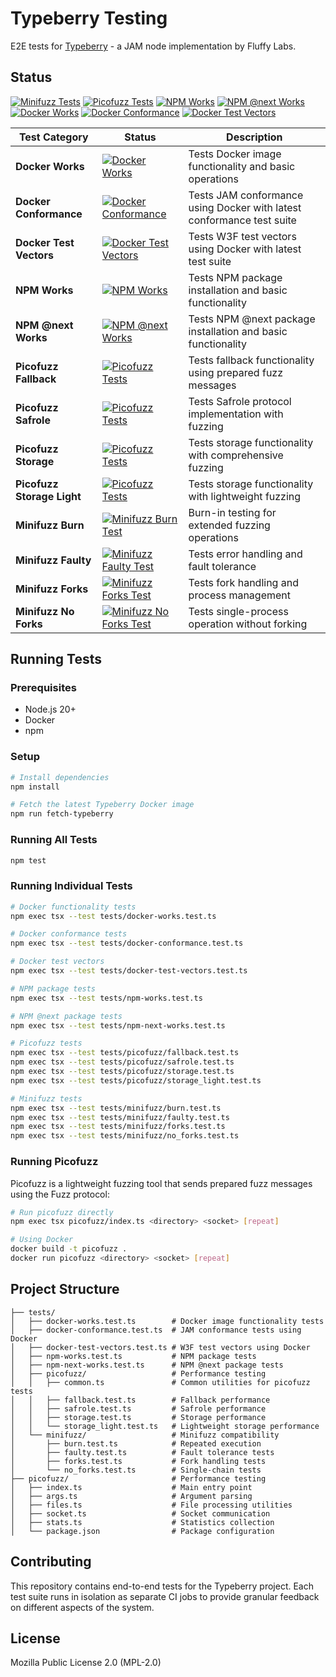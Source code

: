 # Typeberry Testing

E2E tests for [Typeberry](https://github.com/FluffyLabs/typeberry) - a JAM node implementation by Fluffy Labs.

## Status

[![Minifuzz Tests](https://github.com/FluffyLabs/typeberry-testing/actions/workflows/minifuzz.yml/badge.svg)](https://github.com/FluffyLabs/typeberry-testing/actions/workflows/minifuzz.yml)
[![Picofuzz Tests](https://github.com/FluffyLabs/typeberry-testing/actions/workflows/picofuzz.yml/badge.svg)](https://github.com/FluffyLabs/typeberry-testing/actions/workflows/picofuzz.yml)
[![NPM Works](https://github.com/FluffyLabs/typeberry-testing/actions/workflows/npm-works.yml/badge.svg)](https://github.com/FluffyLabs/typeberry-testing/actions/workflows/npm-works.yml)
[![NPM @next Works](https://github.com/FluffyLabs/typeberry-testing/actions/workflows/npm-next-works.yml/badge.svg)](https://github.com/FluffyLabs/typeberry-testing/actions/workflows/npm-next-works.yml)
[![Docker Works](https://github.com/FluffyLabs/typeberry-testing/actions/workflows/docker-works.yml/badge.svg)](https://github.com/FluffyLabs/typeberry-testing/actions/workflows/docker-works.yml)
[![Docker Conformance](https://github.com/FluffyLabs/typeberry-testing/actions/workflows/docker-conformance.yml/badge.svg)](https://github.com/FluffyLabs/typeberry-testing/actions/workflows/docker-conformance.yml)
[![Docker Test Vectors](https://github.com/FluffyLabs/typeberry-testing/actions/workflows/docker-test-vectors.yml/badge.svg)](https://github.com/FluffyLabs/typeberry-testing/actions/workflows/docker-test-vectors.yml)

| Test Category | Status | Description |
|---------------|--------|-------------|
| **Docker Works** | [![Docker Works](https://github.com/FluffyLabs/typeberry-testing/actions/workflows/docker-works.yml/badge.svg)](https://github.com/FluffyLabs/typeberry-testing/actions/workflows/docker-works.yml) | Tests Docker image functionality and basic operations |
| **Docker Conformance** | [![Docker Conformance](https://github.com/FluffyLabs/typeberry-testing/actions/workflows/docker-conformance.yml/badge.svg)](https://github.com/FluffyLabs/typeberry-testing/actions/workflows/docker-conformance.yml) | Tests JAM conformance using Docker with latest conformance test suite |
| **Docker Test Vectors** | [![Docker Test Vectors](https://github.com/FluffyLabs/typeberry-testing/actions/workflows/docker-test-vectors.yml/badge.svg)](https://github.com/FluffyLabs/typeberry-testing/actions/workflows/docker-test-vectors.yml) | Tests W3F test vectors using Docker with latest test suite |
| **NPM Works** | [![NPM Works](https://github.com/FluffyLabs/typeberry-testing/actions/workflows/npm-works.yml/badge.svg)](https://github.com/FluffyLabs/typeberry-testing/actions/workflows/npm-works.yml) | Tests NPM package installation and basic functionality |
| **NPM @next Works** | [![NPM @next Works](https://github.com/FluffyLabs/typeberry-testing/actions/workflows/npm-next-works.yml/badge.svg)](https://github.com/FluffyLabs/typeberry-testing/actions/workflows/npm-next-works.yml) | Tests NPM @next package installation and basic functionality |
| **Picofuzz Fallback** | [![Picofuzz Tests](https://github.com/FluffyLabs/typeberry-testing/actions/workflows/picofuzz.yml/badge.svg)](https://github.com/FluffyLabs/typeberry-testing/actions/workflows/picofuzz.yml) | Tests fallback functionality using prepared fuzz messages |
| **Picofuzz Safrole** | [![Picofuzz Tests](https://github.com/FluffyLabs/typeberry-testing/actions/workflows/picofuzz.yml/badge.svg)](https://github.com/FluffyLabs/typeberry-testing/actions/workflows/picofuzz.yml) | Tests Safrole protocol implementation with fuzzing |
| **Picofuzz Storage** | [![Picofuzz Tests](https://github.com/FluffyLabs/typeberry-testing/actions/workflows/picofuzz.yml/badge.svg)](https://github.com/FluffyLabs/typeberry-testing/actions/workflows/picofuzz.yml) | Tests storage functionality with comprehensive fuzzing |
| **Picofuzz Storage Light** | [![Picofuzz Tests](https://github.com/FluffyLabs/typeberry-testing/actions/workflows/picofuzz.yml/badge.svg)](https://github.com/FluffyLabs/typeberry-testing/actions/workflows/picofuzz.yml) | Tests storage functionality with lightweight fuzzing |
| **Minifuzz Burn** | [![Minifuzz Burn Test](https://github.com/FluffyLabs/typeberry-testing/actions/workflows/minifuzz.yml/badge.svg?job=minifuzz-burn)](https://github.com/FluffyLabs/typeberry-testing/actions/workflows/minifuzz.yml) | Burn-in testing for extended fuzzing operations |
| **Minifuzz Faulty** | [![Minifuzz Faulty Test](https://github.com/FluffyLabs/typeberry-testing/actions/workflows/minifuzz.yml/badge.svg?job=minifuzz-faulty)](https://github.com/FluffyLabs/typeberry-testing/actions/workflows/minifuzz.yml) | Tests error handling and fault tolerance |
| **Minifuzz Forks** | [![Minifuzz Forks Test](https://github.com/FluffyLabs/typeberry-testing/actions/workflows/minifuzz.yml/badge.svg?job=minifuzz-forks)](https://github.com/FluffyLabs/typeberry-testing/actions/workflows/minifuzz.yml) | Tests fork handling and process management |
| **Minifuzz No Forks** | [![Minifuzz No Forks Test](https://github.com/FluffyLabs/typeberry-testing/actions/workflows/minifuzz.yml/badge.svg?job=minifuzz-no-forks)](https://github.com/FluffyLabs/typeberry-testing/actions/workflows/minifuzz.yml) | Tests single-process operation without forking |

## Running Tests

### Prerequisites

- Node.js 20+
- Docker
- npm

### Setup

```bash
# Install dependencies
npm install

# Fetch the latest Typeberry Docker image
npm run fetch-typeberry
```

### Running All Tests

```bash
npm test
```

### Running Individual Tests

```bash
# Docker functionality tests
npm exec tsx --test tests/docker-works.test.ts

# Docker conformance tests
npm exec tsx --test tests/docker-conformance.test.ts

# Docker test vectors
npm exec tsx --test tests/docker-test-vectors.test.ts

# NPM package tests
npm exec tsx --test tests/npm-works.test.ts

# NPM @next package tests
npm exec tsx --test tests/npm-next-works.test.ts

# Picofuzz tests
npm exec tsx --test tests/picofuzz/fallback.test.ts
npm exec tsx --test tests/picofuzz/safrole.test.ts
npm exec tsx --test tests/picofuzz/storage.test.ts
npm exec tsx --test tests/picofuzz/storage_light.test.ts

# Minifuzz tests
npm exec tsx --test tests/minifuzz/burn.test.ts
npm exec tsx --test tests/minifuzz/faulty.test.ts
npm exec tsx --test tests/minifuzz/forks.test.ts
npm exec tsx --test tests/minifuzz/no_forks.test.ts
```

### Running Picofuzz

Picofuzz is a lightweight fuzzing tool that sends prepared fuzz messages using the Fuzz protocol:

```bash
# Run picofuzz directly
npm exec tsx picofuzz/index.ts <directory> <socket> [repeat]

# Using Docker
docker build -t picofuzz .
docker run picofuzz <directory> <socket> [repeat]
```

## Project Structure

```
├── tests/
│   ├── docker-works.test.ts        # Docker image functionality tests
│   ├── docker-conformance.test.ts  # JAM conformance tests using Docker
│   ├── docker-test-vectors.test.ts # W3F test vectors using Docker
│   ├── npm-works.test.ts           # NPM package tests
│   ├── npm-next-works.test.ts      # NPM @next package tests
│   ├── picofuzz/                   # Performance testing
│   │   ├── common.ts               # Common utilities for picofuzz tests
│   │   ├── fallback.test.ts        # Fallback performance
│   │   ├── safrole.test.ts         # Safrole performance
│   │   ├── storage.test.ts         # Storage performance
│   │   └── storage_light.test.ts   # Lightweight storage performance
│   └── minifuzz/                   # Minifuzz compatibility
│       ├── burn.test.ts            # Repeated execution
│       ├── faulty.test.ts          # Fault tolerance tests
│       ├── forks.test.ts           # Fork handling tests
│       └── no_forks.test.ts        # Single-chain tests
├── picofuzz/                       # Performance testing
│   ├── index.ts                    # Main entry point
│   ├── args.ts                     # Argument parsing
│   ├── files.ts                    # File processing utilities
│   ├── socket.ts                   # Socket communication
│   ├── stats.ts                    # Statistics collection
│   └── package.json                # Package configuration
```

## Contributing

This repository contains end-to-end tests for the Typeberry project. Each test suite runs in isolation as separate CI jobs to provide granular feedback on different aspects of the system.

## License

Mozilla Public License 2.0 (MPL-2.0)
